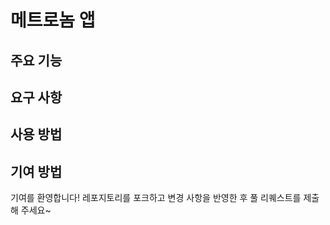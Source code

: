 # 메트로놈 앱

## 주요 기능

## 요구 사항

## 사용 방법

## 기여 방법

기여를 환영합니다! 
레포지토리를 포크하고 변경 사항을 반영한 후 풀 리퀘스트를 제출해 주세요~